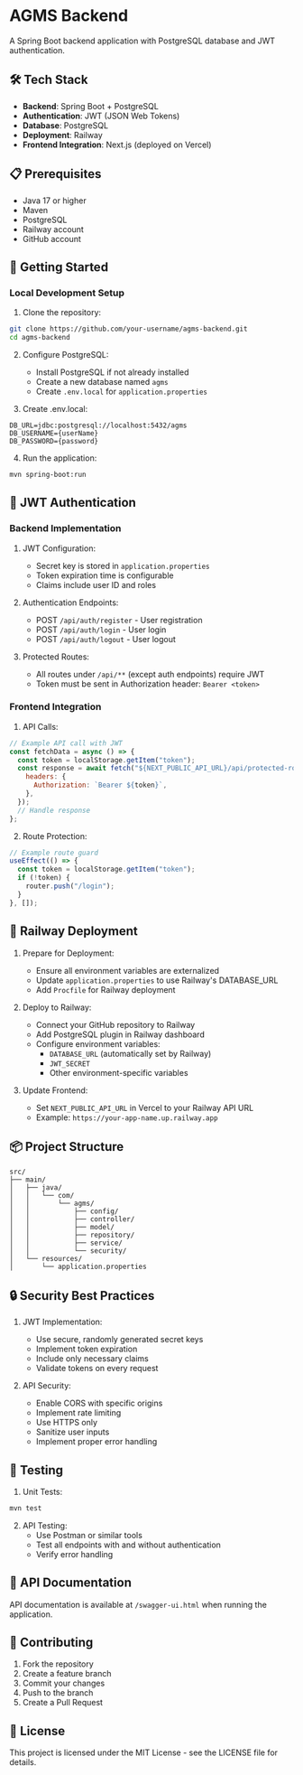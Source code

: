 # AGMS Backend

A Spring Boot backend application with PostgreSQL database and JWT authentication.

## 🛠 Tech Stack

- **Backend**: Spring Boot + PostgreSQL
- **Authentication**: JWT (JSON Web Tokens)
- **Database**: PostgreSQL
- **Deployment**: Railway
- **Frontend Integration**: Next.js (deployed on Vercel)

## 📋 Prerequisites

- Java 17 or higher
- Maven
- PostgreSQL
- Railway account
- GitHub account

## 🚀 Getting Started

### Local Development Setup

1. Clone the repository:

```bash
git clone https://github.com/your-username/agms-backend.git
cd agms-backend
```

2. Configure PostgreSQL:

   - Install PostgreSQL if not already installed
   - Create a new database named `agms`
   - Create `.env.local` for `application.properties`

3. Create .env.local:

```properties
DB_URL=jdbc:postgresql://localhost:5432/agms
DB_USERNAME={userName}
DB_PASSWORD={password}
```

4. Run the application:

```bash
mvn spring-boot:run
```

## 🔐 JWT Authentication

### Backend Implementation

1. JWT Configuration:

   - Secret key is stored in `application.properties`
   - Token expiration time is configurable
   - Claims include user ID and roles

2. Authentication Endpoints:

   - POST `/api/auth/register` - User registration
   - POST `/api/auth/login` - User login
   - POST `/api/auth/logout` - User logout

3. Protected Routes:
   - All routes under `/api/**` (except auth endpoints) require JWT
   - Token must be sent in Authorization header: `Bearer <token>`

### Frontend Integration

1. API Calls:

```javascript
// Example API call with JWT
const fetchData = async () => {
  const token = localStorage.getItem("token");
  const response = await fetch("${NEXT_PUBLIC_API_URL}/api/protected-route", {
    headers: {
      Authorization: `Bearer ${token}`,
    },
  });
  // Handle response
};
```

2. Route Protection:

```javascript
// Example route guard
useEffect(() => {
  const token = localStorage.getItem("token");
  if (!token) {
    router.push("/login");
  }
}, []);
```

## 🚂 Railway Deployment

1. Prepare for Deployment:

   - Ensure all environment variables are externalized
   - Update `application.properties` to use Railway's DATABASE_URL
   - Add `Procfile` for Railway deployment

2. Deploy to Railway:

   - Connect your GitHub repository to Railway
   - Add PostgreSQL plugin in Railway dashboard
   - Configure environment variables:
     - `DATABASE_URL` (automatically set by Railway)
     - `JWT_SECRET`
     - Other environment-specific variables

3. Update Frontend:
   - Set `NEXT_PUBLIC_API_URL` in Vercel to your Railway API URL
   - Example: `https://your-app-name.up.railway.app`

## 📦 Project Structure

```
src/
├── main/
│   ├── java/
│   │   └── com/
│   │       └── agms/
│   │           ├── config/
│   │           ├── controller/
│   │           ├── model/
│   │           ├── repository/
│   │           ├── service/
│   │           └── security/
│   └── resources/
│       └── application.properties
```

## 🔒 Security Best Practices

1. JWT Implementation:

   - Use secure, randomly generated secret keys
   - Implement token expiration
   - Include only necessary claims
   - Validate tokens on every request

2. API Security:
   - Enable CORS with specific origins
   - Implement rate limiting
   - Use HTTPS only
   - Sanitize user inputs
   - Implement proper error handling

## 🧪 Testing

1. Unit Tests:

```bash
mvn test
```

2. API Testing:
   - Use Postman or similar tools
   - Test all endpoints with and without authentication
   - Verify error handling

## 📝 API Documentation

API documentation is available at `/swagger-ui.html` when running the application.

## 🤝 Contributing

1. Fork the repository
2. Create a feature branch
3. Commit your changes
4. Push to the branch
5. Create a Pull Request

## 📄 License

This project is licensed under the MIT License - see the LICENSE file for details.
